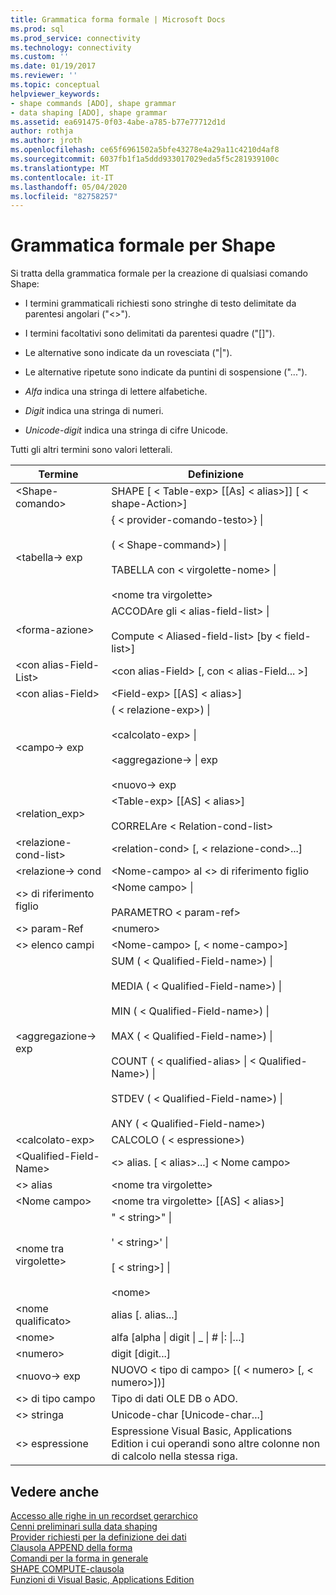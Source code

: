 ```yaml
---
title: Grammatica forma formale | Microsoft Docs
ms.prod: sql
ms.prod_service: connectivity
ms.technology: connectivity
ms.custom: ''
ms.date: 01/19/2017
ms.reviewer: ''
ms.topic: conceptual
helpviewer_keywords:
- shape commands [ADO], shape grammar
- data shaping [ADO], shape grammar
ms.assetid: ea691475-0f03-4abe-a785-b77e77712d1d
author: rothja
ms.author: jroth
ms.openlocfilehash: ce65f6961502a5bfe43278e4a29a11c4210d4af8
ms.sourcegitcommit: 6037fb1f1a5ddd933017029eda5f5c281939100c
ms.translationtype: MT
ms.contentlocale: it-IT
ms.lasthandoff: 05/04/2020
ms.locfileid: "82758257"
---
```

# <a name="formal-shape-grammar"></a>Grammatica formale per Shape
Si tratta della grammatica formale per la creazione di qualsiasi comando Shape:  
  
-   I termini grammaticali richiesti sono stringhe di testo delimitate da parentesi angolari ("<>").  
  
-   I termini facoltativi sono delimitati da parentesi quadre ("[]").  
  
-   Le alternative sono indicate da un rovesciata ("&#124;").  
  
-   Le alternative ripetute sono indicate da puntini di sospensione ("...").  
  
-   *Alfa* indica una stringa di lettere alfabetiche.  
  
-   *Digit* indica una stringa di numeri.  
  
-   *Unicode-digit* indica una stringa di cifre Unicode.  
  
 Tutti gli altri termini sono valori letterali.  
  
|Termine|Definizione|  
|----------|----------------|  
|\<Shape-comando>|SHAPE [ \< Table-exp> [[As] \< alias>]] [ \< shape-Action>]|  
|\<tabella-> exp|{ \< provider-comando-testo>} &#124;<br /><br /> ( \< Shape-command>) &#124;<br /><br /> TABELLA con \< virgolette-nome> &#124;<br /><br /> \<nome tra virgolette>|  
|\<forma-azione>|ACCODAre gli \< alias-field-list> &#124;<br /><br /> Compute \< Aliased-field-list> [by \< field-list>]|  
|\<con alias-Field-List>|\<con alias-Field> [, con \< alias-Field... >]|  
|\<con alias-Field>|\<Field-exp> [[AS] \< alias>]|  
|\<campo-> exp|( \< relazione-exp>) &#124;<br /><br /> \<calcolato-exp> &#124;<br /><br /> \<aggregazione-> &#124; exp<br /><br /> \<nuovo-> exp|  
|<relation_exp>|\<Table-exp> [[AS] \< alias>]<br /><br /> CORRELAre \< Relation-cond-list>|  
|\<relazione-cond-list>|\<relation-cond> [, \< relazione-cond>...]|  
|\<relazione-> cond|\<Nome-campo> al \<> di riferimento figlio|  
|\<> di riferimento figlio|\<Nome campo> &#124;<br /><br /> PARAMETRO \< param-ref>|  
|\<> param-Ref|\<numero>|  
|\<> elenco campi|\<Nome-campo> [, \< nome-campo>]|  
|\<aggregazione-> exp|SUM ( \< Qualified-Field-name>) &#124;<br /><br /> MEDIA ( \< Qualified-Field-name>) &#124;<br /><br /> MIN ( \< Qualified-Field-name>) &#124;<br /><br /> MAX ( \< Qualified-Field-name>) &#124;<br /><br /> COUNT ( \< qualified-alias> &#124; \< Qualified-Name>) &#124;<br /><br /> STDEV ( \< Qualified-Field-name>) &#124;<br /><br /> ANY ( \< Qualified-Field-name>)|  
|\<calcolato-exp>|CALCOLO ( \< espressione>)|  
|\<Qualified-Field-Name>|\<> alias. [ \< alias>...] \< Nome campo>|  
|\<> alias|\<nome tra virgolette>|  
|\<Nome campo>|\<nome tra virgolette> [[AS] \< alias>]|  
|\<nome tra virgolette>|" \< string>" &#124;<br /><br /> ' \< string>' &#124;<br /><br /> [ \< string>] &#124;<br /><br /> \<nome>|  
|\<nome qualificato>|alias [. alias...]|  
|\<nome>|alfa [alpha &#124; digit &#124; _ &#124; # &#124;: &#124;...]|  
|\<numero>|digit [digit...]|  
|\<nuovo-> exp|NUOVO \< tipo di campo> [( \< numero> [, \< numero>])]|  
|\<> di tipo campo|Tipo di dati OLE DB o ADO.|  
|\<> stringa|Unicode-char [Unicode-char...]|  
|\<> espressione|Espressione Visual Basic, Applications Edition i cui operandi sono altre colonne non di calcolo nella stessa riga.|  
  
## <a name="see-also"></a>Vedere anche  
 [Accesso alle righe in un recordset gerarchico](../../../ado/guide/data/accessing-rows-in-a-hierarchical-recordset.md)   
 [Cenni preliminari sulla data shaping](../../../ado/guide/data/data-shaping-overview.md)   
 [Provider richiesti per la definizione dei dati](../../../ado/guide/data/required-providers-for-data-shaping.md)   
 [Clausola APPEND della forma](../../../ado/guide/data/shape-append-clause.md)   
 [Comandi per la forma in generale](../../../ado/guide/data/shape-commands-in-general.md)   
 [SHAPE COMPUTE-clausola](../../../ado/guide/data/shape-compute-clause.md)   
 [Funzioni di Visual Basic, Applications Edition](../../../ado/guide/data/visual-basic-for-applications-functions.md)
